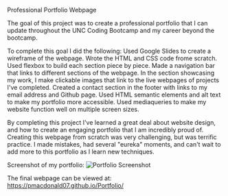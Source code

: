 Professional Portfolio Webpage

The goal of this project was to create a professional portfolio that I can update throughout the UNC Coding Bootcamp and my career beyond the bootcamp.

To complete this goal I did the following:
    Used Google Slides to create a wireframe of the webpage.
    Wrote the HTML and CSS code frome scratch.
    Used flexbox to build each section piece by piece.
    Made a navigation bar that links to different sections of the webpage.
    In the section showcasing my work, I make clickable images that link to the live webpages of projects I've completed.
    Created a contact section in the footer with links to my email address and Github page.
    Used HTML semantic elements and alt text to make my portfolio more accessible.
    Used mediaqueries to make my website function well on multiple screen sizes.

By completing this project I've learned a great deal about website design, and how to create an engaging portfolio that I am incredibly proud of. Creating this webpage from scratch was very challenging, but was terrific practice. I made mistakes, had several "eureka" moments, and can't wait to add more to this portfolio as I learn new techniques.

Screenshot of my portfolio:
    ![Portfolio Screenshot](https://user-images.githubusercontent.com/108894754/183157332-ca5a1355-9a02-4309-9822-96bd0532c4d5.png)

The final webpage can be viewed at:
    https://pmacdonald07.github.io/Portfolio/
